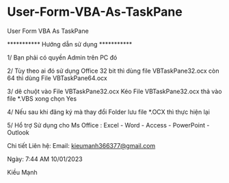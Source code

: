 # User-Form-VBA-As-TaskPane
User Form VBA As TaskPane

*********** Hướng dẫn sử dụng *********** 

1/ Bạn phải có quyền Admin trên PC đó

2/ Tùy theo ai đó sử dụng Office 32 bit thì dùng file VBTaskPane32.ocx còn 64 thì dùng File VBTaskPane64.ocx

3/ dê chuột vào File VBTaskPane32.ocx Kéo File VBTaskPane32.ocx thả vào file *.VBS xong chọn Yes

4/ Nếu sau khi đăng ký mà thay đổi Folder lưu file *.OCX thì thực hiện lại

5/ Hổ trợ Sử dụng cho Ms Office : Excel - Word - Access - PowerPoint - Outlook

Chi tiết Liên hệ: Email: kieumanh366377@gmail.com

Ngày: 7:44 AM 10/01/2023

Kiều Mạnh

